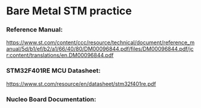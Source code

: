 # Bare Metal STM practice

### Reference Manual:
https://www.st.com/content/ccc/resource/technical/document/reference_manual/5d/b1/ef/b2/a1/66/40/80/DM00096844.pdf/files/DM00096844.pdf/jcr:content/translations/en.DM00096844.pdf

### STM32F401RE MCU Datasheet:
https://www.st.com/resource/en/datasheet/stm32f401re.pdf

### Nucleo Board Documentation: